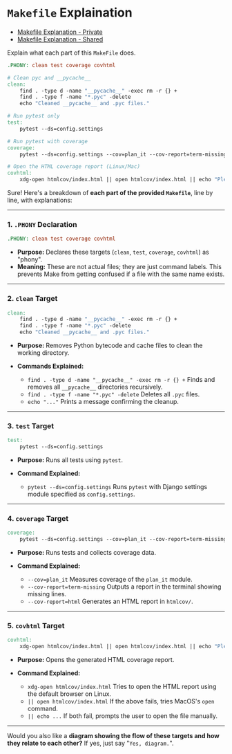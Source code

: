 # `Makefile` Explaination

- [Makefile Explanation - Private](https://chatgpt.com/c/682704ea-5348-8002-ad9a-e18934c7937a)
- [Makefile Explanation - Shared](https://chatgpt.com/c/682704ea-5348-8002-ad9a-e18934c7937a)

Explain what each part of this `MakeFile` does.

```makefile
.PHONY: clean test coverage covhtml

# Clean pyc and __pycache__
clean:
	find . -type d -name "__pycache__" -exec rm -r {} +
	find . -type f -name "*.pyc" -delete
	echo "Cleaned __pycache__ and .pyc files."

# Run pytest only
test:
	pytest --ds=config.settings

# Run pytest with coverage
coverage:
	pytest --ds=config.settings --cov=plan_it --cov-report=term-missing --cov-report=html

# Open the HTML coverage report (Linux/Mac)
covhtml:
	xdg-open htmlcov/index.html || open htmlcov/index.html || echo "Please open htmlcov/index.html manually."
```

Sure! Here's a breakdown of **each part of the provided `Makefile`**, line by line, with explanations:

---

### 1. `.PHONY` Declaration

```makefile
.PHONY: clean test coverage covhtml
```

* **Purpose:**
  Declares these targets (`clean`, `test`, `coverage`, `covhtml`) as "phony".
* **Meaning:**
  These are not actual files; they are just command labels. This prevents Make from getting confused if a file with the same name exists.

---

### 2. `clean` Target

```makefile
clean:
	find . -type d -name "__pycache__" -exec rm -r {} +
	find . -type f -name "*.pyc" -delete
	echo "Cleaned __pycache__ and .pyc files."
```

* **Purpose:**
  Removes Python bytecode and cache files to clean the working directory.
* **Commands Explained:**

  * `find . -type d -name "__pycache__" -exec rm -r {} +`
    Finds and removes all `__pycache__` directories recursively.
  * `find . -type f -name "*.pyc" -delete`
    Deletes all `.pyc` files.
  * `echo "..."`
    Prints a message confirming the cleanup.

---

### 3. `test` Target

```makefile
test:
	pytest --ds=config.settings
```

* **Purpose:**
  Runs all tests using `pytest`.
* **Command Explained:**

  * `pytest --ds=config.settings`
    Runs `pytest` with Django settings module specified as `config.settings`.

---

### 4. `coverage` Target

```makefile
coverage:
	pytest --ds=config.settings --cov=plan_it --cov-report=term-missing --cov-report=html
```

* **Purpose:**
  Runs tests and collects coverage data.
* **Command Explained:**

  * `--cov=plan_it`
    Measures coverage of the `plan_it` module.
  * `--cov-report=term-missing`
    Outputs a report in the terminal showing missing lines.
  * `--cov-report=html`
    Generates an HTML report in `htmlcov/`.

---

### 5. `covhtml` Target

```makefile
covhtml:
	xdg-open htmlcov/index.html || open htmlcov/index.html || echo "Please open htmlcov/index.html manually."
```

* **Purpose:**
  Opens the generated HTML coverage report.
* **Command Explained:**

  * `xdg-open htmlcov/index.html`
    Tries to open the HTML report using the default browser on Linux.
  * `|| open htmlcov/index.html`
    If the above fails, tries MacOS's `open` command.
  * `|| echo ...`
    If both fail, prompts the user to open the file manually.

---

Would you also like a **diagram showing the flow of these targets and how they relate to each other?**
If yes, just say "`Yes, diagram.`".

